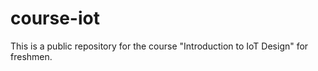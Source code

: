 # course-iot

This is a public repository for the course "Introduction to IoT Design" for freshmen.
